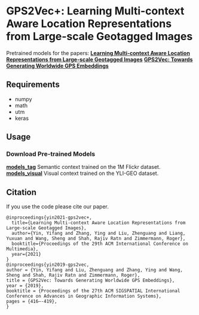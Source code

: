 # GPS2Vec+: Learning Multi-context Aware Location Representations from Large-scale Geotagged Images
Pretrained models for the papers:
**<a href="./papers/gps2vec+">Learning Multi-context Aware Location Representations from Large-scale Geotagged Images</a>** 
**<a href="./papers/gps2vec">GPS2Vec: Towards Generating Worldwide GPS Embeddings</a>** 

## Requirements
  - numpy
  - math
  - utm
  - keras

## Usage

### Download Pre-trained Models
**<a href="">models_tag</a>** Semantic context trained on the 1M Flickr dataset.
**<a href="">models_visual</a>** Visual context trained on the YLI-GEO dataset.

## Citation
If you use the code please cite our paper.
```
@inproceedings{yin2021-gps2vec+,
  title={Learning Multi-context Aware Location Representations from Large-scale Geotagged Images},
  author={Yin, Yifang and Zhang, Ying and Liu, Zhenguang and Liang, Yuxuan and Wang, Sheng and Shah, Rajiv Ratn and Zimmermann, Roger},
  booktitle={Proceedings of the 29th ACM International Conference on Multimedia},
  year={2021}
}
@inproceedings{yin2019-gps2vec,
author = {Yin, Yifang and Liu, Zhenguang and Zhang, Ying and Wang, Sheng and Shah, Rajiv Ratn and Zimmermann, Roger},
title = {GPS2Vec: Towards Generating Worldwide GPS Embeddings},
year = {2019},
booktitle = {Proceedings of the 27th ACM SIGSPATIAL International Conference on Advances in Geographic Information Systems},
pages = {416–-419},
}
```
